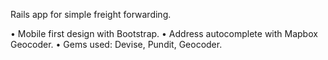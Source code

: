 Rails app for simple freight forwarding. 

 • Mobile first design with Bootstrap.
 • Address autocomplete with Mapbox Geocoder.
 • Gems used: Devise, Pundit, Geocoder.

